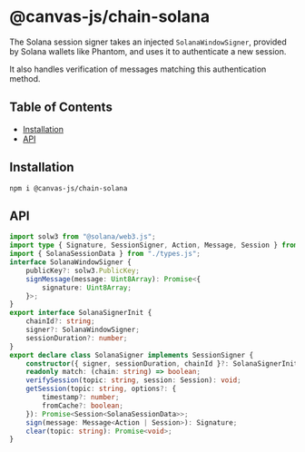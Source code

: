 # @canvas-js/chain-solana

The Solana session signer takes an injected `SolanaWindowSigner`, provided by Solana wallets like Phantom,
and uses it to authenticate a new session.

It also handles verification of messages matching this authentication method.

## Table of Contents

- [Installation](#installation)
- [API](#api)

## Installation

```
npm i @canvas-js/chain-solana
```

## API

```ts
import solw3 from "@solana/web3.js";
import type { Signature, SessionSigner, Action, Message, Session } from "@canvas-js/interfaces";
import { SolanaSessionData } from "./types.js";
interface SolanaWindowSigner {
    publicKey?: solw3.PublicKey;
    signMessage(message: Uint8Array): Promise<{
        signature: Uint8Array;
    }>;
}
export interface SolanaSignerInit {
    chainId?: string;
    signer?: SolanaWindowSigner;
    sessionDuration?: number;
}
export declare class SolanaSigner implements SessionSigner {
    constructor({ signer, sessionDuration, chainId }?: SolanaSignerInit);
    readonly match: (chain: string) => boolean;
    verifySession(topic: string, session: Session): void;
    getSession(topic: string, options?: {
        timestamp?: number;
        fromCache?: boolean;
    }): Promise<Session<SolanaSessionData>>;
    sign(message: Message<Action | Session>): Signature;
    clear(topic: string): Promise<void>;
}
```